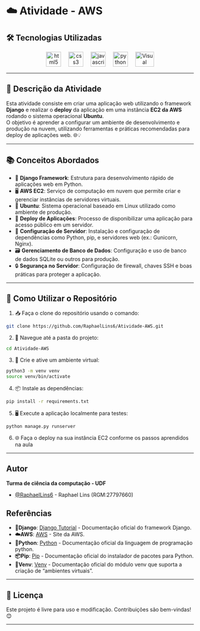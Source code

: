 # ☁️ Atividade - AWS

## 🛠️ Tecnologias Utilizadas

<p align="center"> 
<img src="https://cdn.jsdelivr.net/gh/devicons/devicon/icons/html5/html5-original.svg" height="40" alt="html5 logo"/>
<img width="12" />
<img src="https://cdn.jsdelivr.net/gh/devicons/devicon/icons/css3/css3-original.svg" height="40" alt="css3 logo"/>
<img width="12" />
<img src="https://cdn.jsdelivr.net/gh/devicons/devicon/icons/javascript/javascript-original.svg" height="40" alt="javascript logo"/>
<img width="12" />
<img src="https://cdn.jsdelivr.net/gh/devicons/devicon/icons/python/python-original.svg" height="40" alt="python logo"/>
<img width="12" />
<img src="https://upload.wikimedia.org/wikipedia/commons/thumb/9/9a/Visual_Studio_Code_1.35_icon.svg/2048px-Visual_Studio_Code_1.35_icon.svg.png" alt="Visual Studio Code" width="50" height="40"/> 

---

## 📝 Descrição da Atividade

Esta atividade consiste em criar uma aplicação web utilizando o framework **Django** e realizar o **deploy** da aplicação em uma instância **EC2 da AWS** rodando o sistema operacional **Ubuntu**.  
O objetivo é aprender a configurar um ambiente de desenvolvimento e produção na nuvem, utilizando ferramentas e práticas recomendadas para deploy de aplicações web. 🌐💡

---

## 📚 Conceitos Abordados

- 🐍 **Django Framework**: Estrutura para desenvolvimento rápido de aplicações web em Python.
- 🖥️ **AWS EC2**: Serviço de computação em nuvem que permite criar e gerenciar instâncias de servidores virtuais.
- 🐧 **Ubuntu**: Sistema operacional baseado em Linux utilizado como ambiente de produção.
- 🚀 **Deploy de Aplicações**: Processo de disponibilizar uma aplicação para acesso público em um servidor.
- 🔧 **Configuração de Servidor**: Instalação e configuração de dependências como Python, pip, e servidores web (ex.: Gunicorn, Nginx).
- 🗃️ **Gerenciamento de Banco de Dados**: Configuração e uso de banco de dados SQLite ou outros para produção.
- 🔒 **Segurança no Servidor**: Configuração de firewall, chaves SSH e boas práticas para proteger a aplicação.

---

## 🚀 Como Utilizar o Repositório

1. 📥 Faça o clone do repositório usando o comando:
```bash
git clone https://github.com/RaphaelLins6/Atividade-AWS.git
```
2. 📂 Navegue até a pasta do projeto:

```bash
cd Atividade-AWS
```
3. 🧪 Crie e ative um ambiente virtual:
```bash
python3 -m venv venv
source venv/bin/activate
```
4. 📦 Instale as dependências:
```bash
pip install -r requirements.txt
```
5. 🖥️ Execute a aplicação localmente para testes:
```bash
python manage.py runserver
```
6. 🌐 Faça o deploy na sua instância EC2 conforme os passos aprendidos na aula

---

## Autor

**Turma de ciência da computação - UDF**
- [@RaphaelLins6](https://www.github.com/RaphaelLins6) - Raphael Lins (RGM:27797660)

## Referências

* **📘Django**: [Django Tutorial](https://docs.djangoproject.com/en/5.2/intro/install/) - Documentação oficial do framework Django.
* **☁️AWS**: [AWS](https://aws.amazon.com/pt/free/?all-free-tier.sort-by=item.additionalFields.SortRank&all-free-tier.sort-order=asc&awsf.Free%20Tier%20Types=*all&awsf.Free%20Tier%20Categories=*all) - Site da AWS.
* **🐍Python**: [Python](https://www.python.org/downloads/release/python-3132/) - Documentação oficial da linguagem de programação python.
* **📦Pip**: [Pip](https://pip.pypa.io/en/stable/getting-started/) - Documentação oficial do instalador de pacotes para Python.
* **🧪Venv**: [Venv](https://docs.python.org/3/library/venv.html#module-venv) - Documentação oficial do módulo venv que suporta a criação de “ambientes virtuais”.

---

## 📜 Licença

Este projeto é livre para uso e modificação. Contribuições são bem-vindas! 😊

---